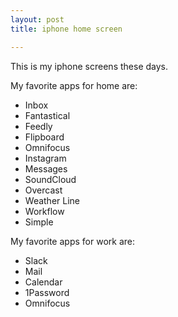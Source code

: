 ```yaml
---
layout: post
title: iphone home screen

---
```

This is my iphone screens these days.

<amp-img width="600" height="300" layout="responsive" src="/assets/images/2016-12-17-iphone-home-screen-1.jpg"></amp-img>

<amp-img width="600" height="300" layout="responsive" src="/assets/images/2016-12-17-iphone-home-screen-2.jpg"></amp-img>

My favorite apps for home are:
* Inbox
* Fantastical
* Feedly
* Flipboard
* Omnifocus
* Instagram
* Messages
* SoundCloud
* Overcast
* Weather Line
* Workflow
* Simple

My favorite apps for work are:
* Slack
* Mail
* Calendar
* 1Password
* Omnifocus